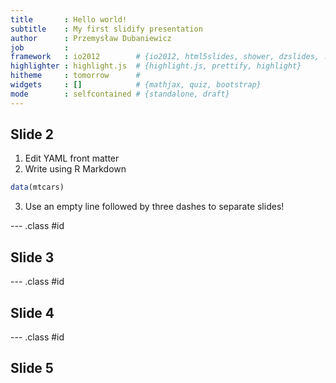 ```yaml
---
title       : Hello world!
subtitle    : My first slidify presentation
author      : Przemysław Dubaniewicz
job         : 
framework   : io2012        # {io2012, html5slides, shower, dzslides, ...}
highlighter : highlight.js  # {highlight.js, prettify, highlight}
hitheme     : tomorrow      # 
widgets     : []            # {mathjax, quiz, bootstrap}
mode        : selfcontained # {standalone, draft}
---
```


## Slide 2

1. Edit YAML front matter
2. Write using R Markdown

```r
data(mtcars)
```
3. Use an empty line followed by three dashes to separate slides!

--- .class #id

## Slide 3

--- .class #id

## Slide 4

--- .class #id

## Slide 5






